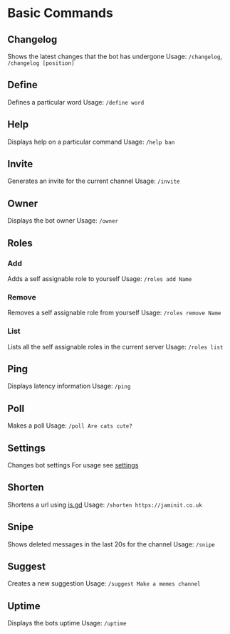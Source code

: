 # Basic Commands
## Changelog

Shows the latest changes that the bot has undergone
Usage: `/changelog`, `/changelog [position]`

## Define

Defines a particular word
Usage: `/define word`

## Help

Displays help on a particular command
Usage: `/help ban`

## Invite

Generates an invite for the current channel
Usage: `/invite`

## Owner

Displays the bot owner
Usage: `/owner`

## Roles

### Add

Adds a self assignable role to yourself
Usage: `/roles add Name`

### Remove

Removes a self assignable role from yourself
Usage: `/roles remove Name`

### List

Lists all the self assignable roles in the current server
Usage: `/roles list`

## Ping

Displays latency information
Usage: `/ping`

## Poll

Makes a poll
Usage: `/poll Are cats cute?`

## Settings

Changes bot settings
For usage see [settings](settings)

## Shorten

Shortens a url using [is.gd](https://is.gd)
Usage: `/shorten https://jaminit.co.uk`

## Snipe

Shows deleted messages in the last 20s for the channel
Usage: `/snipe`

## Suggest

Creates a new suggestion
Usage: `/suggest Make a memes channel`

## Uptime

Displays the bots uptime
Usage: `/uptime`

